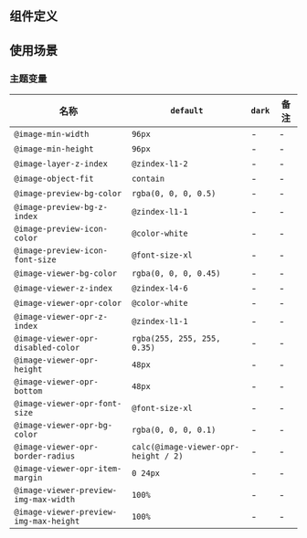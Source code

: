 ## 组件定义

## 使用场景

### 主题变量

| 名称 | `default` | `dark` | 备注 |
| --- | --- | --- | --- |
| `@image-min-width` | `96px` | - | - |
| `@image-min-height` | `96px` | - | - |
| `@image-layer-z-index` | `@zindex-l1-2` | - | - |
| `@image-object-fit` | `contain` | - | - |
| `@image-preview-bg-color` | `rgba(0, 0, 0, 0.5)` | - | - |
| `@image-preview-bg-z-index` | `@zindex-l1-1` | - | - |
| `@image-preview-icon-color` | `@color-white` | - | - |
| `@image-preview-icon-font-size` | `@font-size-xl` | - | - |
| `@image-viewer-bg-color` | `rgba(0, 0, 0, 0.45)` | - | - |
| `@image-viewer-z-index` | `@zindex-l4-6` | - | - |
| `@image-viewer-opr-color` | `@color-white` | - | - |
| `@image-viewer-opr-z-index` | `@zindex-l1-1` | - | - |
| `@image-viewer-opr-disabled-color` | `rgba(255, 255, 255, 0.35)` | - | - |
| `@image-viewer-opr-height` | `48px` | - | - |
| `@image-viewer-opr-bottom` | `48px` | - | - |
| `@image-viewer-opr-font-size` | `@font-size-xl` | - | - |
| `@image-viewer-opr-bg-color` | `rgba(0, 0, 0, 0.1)` | - | - |
| `@image-viewer-opr-border-radius` | `calc(@image-viewer-opr-height / 2)` | - | - |
| `@image-viewer-opr-item-margin` | `0 24px` | - | - |
| `@image-viewer-preview-img-max-width` | `100%` | - | - |
| `@image-viewer-preview-img-max-height` | `100%` | - | - |
